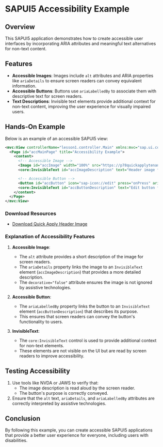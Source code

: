 # SAPUI5 Accessibility Example

## Overview

This SAPUI5 application demonstrates how to create accessible user interfaces by incorporating ARIA attributes and meaningful text alternatives for non-text content.

## Features

- **Accessible Images**: Images include `alt` attributes and ARIA properties like `ariaDetails` to ensure screen readers can convey equivalent information.
- **Accessible Buttons**: Buttons use `ariaLabelledBy` to associate them with descriptive text for screen readers.
- **Text Descriptions**: Invisible text elements provide additional context for non-text content, improving the user experience for visually impaired users.

## Hands-On Example

Below is an example of an accessible SAPUI5 view:

````xml
<mvc:View controllerName="lesson1.controller.Main" xmlns:mvc="sap.ui.core.mvc" xmlns="sap.m" xmlns:core="sap.ui.core">
  <Page id="accMainPage" title="Accessibility Example">
    <content>
      <!-- Accessible Image -->
      <Image id="accImage" width="100%" src="https://p78quickapplytenant.blob.core.windows.net/assets/quickapply/p78/p78quickapplytheme/p78_QuickApply_Header_(Desktop).png" alt="Quick Apply Header" ariaDetails="accImageDescription" decorative="false"/>
      <core:InvisibleText id="accImageDescription" text="Header image for Quick Apply section" />

      <!-- Accessible Button -->
      <Button id="accButton" icon="sap-icon://edit" press="onPress" ariaLabelledBy="accButtonDescription"/>
      <core:InvisibleText id="accButtonDescription" text="Edit button for Quick Apply section" />
    </content>
  </Page>
</mvc:View>
````

### Download Resources

- [Download Quick Apply Header Image](https://p78quickapplytenant.blob.core.windows.net/assets/quickapply/p78/p78quickapplytheme/p78_QuickApply_Header_(Desktop).png)

### Explanation of Accessibility Features

1. **Accessible Image**:
   - The `alt` attribute provides a short description of the image for screen readers.
   - The `ariaDetails` property links the image to an `InvisibleText` element (`accImageDescription`) that provides a more detailed description.
   - The `decorative="false"` attribute ensures the image is not ignored by assistive technologies.

2. **Accessible Button**:
   - The `ariaLabelledBy` property links the button to an `InvisibleText` element (`accButtonDescription`) that describes its purpose.
   - This ensures that screen readers can convey the button's functionality to users.

3. **InvisibleText**:
   - The `core:InvisibleText` control is used to provide additional context for non-text elements.
   - These elements are not visible on the UI but are read by screen readers to improve accessibility.

## Testing Accessibility

1. Use tools like NVDA or JAWS to verify that:
   - The image description is read aloud by the screen reader.
   - The button's purpose is correctly conveyed.
2. Ensure that the `alt` text, `ariaDetails`, and `ariaLabelledBy` attributes are correctly interpreted by assistive technologies.

## Conclusion

By following this example, you can create accessible SAPUI5 applications that provide a better user experience for everyone, including users with disabilities.
